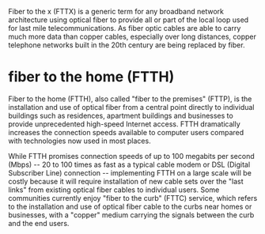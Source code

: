 Fiber to the x (FTTX) is a generic term for any broadband network architecture using optical fiber to provide all or part of the local loop used for last mile telecommunications. As fiber optic cables are able to carry much more data than copper cables, especially over long distances, copper telephone networks built in the 20th century are being replaced by fiber.

# fiber to the home (FTTH)

Fiber to the home (FTTH), also called "fiber to the premises" (FTTP), is the installation and use of optical fiber from a central point directly to individual buildings such as residences, apartment buildings and businesses to provide unprecedented high-speed Internet access. FTTH dramatically increases the connection speeds available to computer users compared with technologies now used in most places.

While FTTH promises connection speeds of up to 100 megabits per second (Mbps) -- 20 to 100 times as fast as a typical cable modem or DSL (Digital Subscriber Line) connection -- implementing FTTH on a large scale will be costly because it will require installation of new cable sets over the "last links" from existing optical fiber cables to individual users. Some communities currently enjoy "fiber to the curb" (FTTC) service, which refers to the installation and use of optical fiber cable to the curbs near homes or businesses, with a "copper" medium carrying the signals between the curb and the end users.
